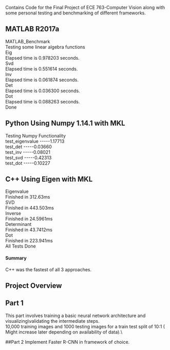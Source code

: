 Contains Code for the Final Project of ECE 763-Computer Vision along with some personal testing and benchmarking of different frameworks.

## MATLAB R2017a 

MATLAB_Benchmark \
Testing some linear algebra functions \
Eig \
Elapsed time is 0.978203 seconds. \
Svd \
Elapsed time is 0.551614 seconds. \
Inv \
Elapsed time is 0.061874 seconds. \
Det \
Elapsed time is 0.036300 seconds. \
Dot \
Elapsed time is 0.088263 seconds. \
Done


## Python Using Numpy 1.14.1 with MKL  

 Testing Numpy Functionality\
test_eigenvalue -----1.17713\
  test_det -----0.03660\
  test_inv -----0.08021\
  test_svd -----0.42313\
  test_dot -----0.10227

## C++ Using Eigen with MKL

Eigenvalue\
Finished in 312.63ms\
SVD\
Finished in 443.503ms\
Inverse\
Finished in 24.5961ms\
Determinant\
Finished in 43.7412ms\
Dot\
Finished in 223.941ms\
All Tests Done

#### Summary
C++ was the fastest of all 3 approaches.


## Project Overview
## Part 1
This part involves training a basic neural network architecture and visualizing\validating the intermediate steps.\
10,000 training images and 1000 testing images for a train test split of 10:1 ( Might increase later depending on availability of data).\

##Part 2
Implement Faster R-CNN in framework of choice.





